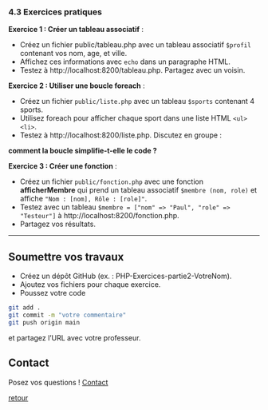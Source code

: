 ### 4.3 Exercices pratiques

**Exercice 1 : Créer un tableau associatif** :
- Créez un fichier public/tableau.php avec un tableau associatif `$profil` contenant vos nom, age, et ville. 
- Affichez ces informations avec `echo` dans un paragraphe HTML. 
- Testez à http://localhost:8200/tableau.php. Partagez avec un voisin.

**Exercice 2 : Utiliser une boucle foreach** :
- Créez un fichier `public/liste.php` avec un tableau `$sports` contenant 4 sports. 
- Utilisez foreach pour afficher chaque sport dans une liste HTML `<ul><li>`. 
- Testez à http://localhost:8200/liste.php. Discutez en groupe :

**comment la boucle simplifie-t-elle le code ?**

**Exercice 3 : Créer une fonction** :
- Créez un fichier `public/fonction.php` avec une fonction **afficherMembre** qui prend un tableau associatif `$membre (nom, role)` et affiche `"Nom : [nom], Rôle : [role]"`. 
- Testez avec un tableau `$membre = ["nom" => "Paul", "role" => "Testeur"]` à http://localhost:8200/fonction.php. 
- Partagez vos résultats. 

---

## Soumettre vos travaux

- Créez un dépôt GitHub (ex. : PHP-Exercices-partie2-VotreNom). 
- Ajoutez vos fichiers pour chaque exercice. 
- Poussez votre code 

```bash
git add .
git commit -m "votre commentaire"
git push origin main
```

et partagez l’URL avec votre professeur. 

## Contact

Posez vos questions ! [Contact](../../contact.md)


[retour](../../php.md)
